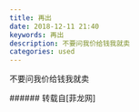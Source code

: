 ```yaml
---
title: 再出
date: 2018-12-11 21:40
keywords: 再出
description: 不要问我价给钱我就卖
categories: used
---
```

<td class="t_f" id="postmessage_2451389">

不要问我价给钱我就卖<br/>
<img alt="" border="0" class="zoom" data-cf-modified-bd8144fa3fbd99c7fdf0cc18-="" file="http://www.flw.ph/data/appbyme/upload/image/201812/11/nmpfFucoLLLN.jpg" id="aimg_zsKPO" lazyloadthumb="1" onclick="" onmouseover="" src="http://www.flw.ph/data/appbyme/upload/image/201812/11/nmpfFucoLLLN.jpg"/><br/>
<img alt="" border="0" class="zoom" data-cf-modified-bd8144fa3fbd99c7fdf0cc18-="" file="http://www.flw.ph/data/appbyme/upload/image/201812/11/1cwlqhaCWhLo.jpg" id="aimg_CcsAJ" lazyloadthumb="1" onclick="" onmouseover="" src="http://www.flw.ph/data/appbyme/upload/image/201812/11/1cwlqhaCWhLo.jpg"/><br/>
<img alt="" border="0" class="zoom" data-cf-modified-bd8144fa3fbd99c7fdf0cc18-="" file="http://www.flw.ph/data/appbyme/upload/image/201812/11/rqCQ7MCvmhDm.jpg" id="aimg_nj9QX" lazyloadthumb="1" onclick="" onmouseover="" src="http://www.flw.ph/data/appbyme/upload/image/201812/11/rqCQ7MCvmhDm.jpg"/><br/>
<img alt="" border="0" class="zoom" data-cf-modified-bd8144fa3fbd99c7fdf0cc18-="" file="http://www.flw.ph/data/appbyme/upload/image/201812/11/4T9HSxsOEUcT.jpg" id="aimg_U3E9N" lazyloadthumb="1" onclick="" onmouseover="" src="http://www.flw.ph/data/appbyme/upload/image/201812/11/4T9HSxsOEUcT.jpg"/><br/>
<img alt="" border="0" class="zoom" data-cf-modified-bd8144fa3fbd99c7fdf0cc18-="" file="http://www.flw.ph/data/appbyme/upload/image/201812/11/Y756X2WvDltM.jpg" id="aimg_nRDNN" lazyloadthumb="1" onclick="" onmouseover="" src="http://www.flw.ph/data/appbyme/upload/image/201812/11/Y756X2WvDltM.jpg"/><br/>
<img alt="" border="0" class="zoom" data-cf-modified-bd8144fa3fbd99c7fdf0cc18-="" file="http://www.flw.ph/data/appbyme/upload/image/201812/11/hsy0drDuJyTl.jpg" id="aimg_FD3K3" lazyloadthumb="1" onclick="" onmouseover="" src="http://www.flw.ph/data/appbyme/upload/image/201812/11/hsy0drDuJyTl.jpg"/><br/>
<img alt="" border="0" class="zoom" data-cf-modified-bd8144fa3fbd99c7fdf0cc18-="" file="http://www.flw.ph/data/appbyme/upload/image/201812/11/UY5PPez4QlJn.jpg" id="aimg_TD8dw" lazyloadthumb="1" onclick="" onmouseover="" src="http://www.flw.ph/data/appbyme/upload/image/201812/11/UY5PPez4QlJn.jpg"/><br/>
<img alt="" border="0" class="zoom" data-cf-modified-bd8144fa3fbd99c7fdf0cc18-="" file="http://www.flw.ph/data/appbyme/upload/image/201812/11/DIF6jiknVlWG.jpg" id="aimg_iww3i" lazyloadthumb="1" onclick="" onmouseover="" src="http://www.flw.ph/data/appbyme/upload/image/201812/11/DIF6jiknVlWG.jpg"/><br/>
</td>
###### 转载自[菲龙网]
